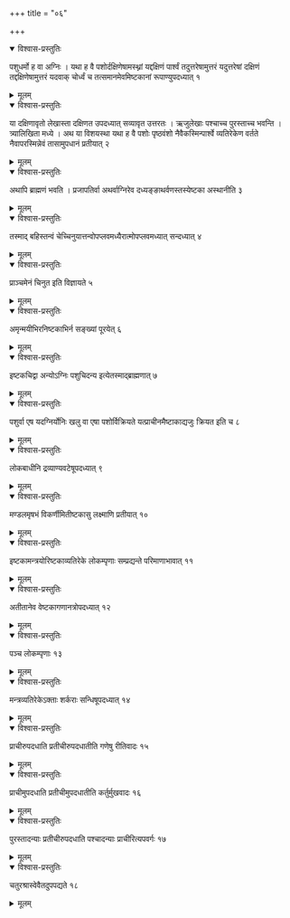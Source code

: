+++
title = "०६"

+++


<details open><summary>विश्वास-प्रस्तुतिः</summary>

पशुधर्मो ह वा अग्निः । यथा ह वै पशोर्दक्षिणेषामस्थ्नां यद्दक्षिणं पार्श्वं तदुत्तरेषामुत्तरं यदुत्तरेषां दक्षिणं तद्दक्षिणेषामुत्तरं यदवाक् चोर्ध्वं च तत्समानमेवमिष्टकानां रूपाण्युपदध्यात् १
</details>

<details><summary>मूलम्</summary>

पशुधर्मो ह वा अग्निः । यथा ह वै पशोर्दक्षिणेषामस्थ्नां यद्दक्षिणं पार्श्वं तदुत्तरेषामुत्तरं यदुत्तरेषां दक्षिणं तद्दक्षिणेषामुत्तरं यदवाक् चोर्ध्वं च तत्समानमेवमिष्टकानां रूपाण्युपदध्यात् १
</details>


<details open><summary>विश्वास-प्रस्तुतिः</summary>

या दक्षिणावृतो लेखास्ता दक्षिणत उपदध्यात् सव्यावृत उत्तरतः । ऋजुलेखाः पश्चाच्च पुरस्ताच्च भवन्ति । त्र्यालिखिता मध्ये । अथ या विशयस्था यथा ह वै पशोः पृष्ठवंशो नैवैकस्मिन्पार्श्वे व्यतिरेकेण वर्तते नैवापरस्मिन्नेवं तासामुपधानं प्रतीयात् २
</details>

<details><summary>मूलम्</summary>

या दक्षिणावृतो लेखास्ता दक्षिणत उपदध्यात् सव्यावृत उत्तरतः । ऋजुलेखाः पश्चाच्च पुरस्ताच्च भवन्ति । त्र्यालिखिता मध्ये । अथ या विशयस्था यथा ह वै पशोः पृष्ठवंशो नैवैकस्मिन्पार्श्वे व्यतिरेकेण वर्तते नैवापरस्मिन्नेवं तासामुपधानं प्रतीयात् २
</details>


<details open><summary>विश्वास-प्रस्तुतिः</summary>

अथापि ब्राह्मणं भवति । प्रजापतिर्वा अथर्वाग्निरेव दध्यङ्ङाथर्वणस्तस्येष्टका अस्थानीति ३
</details>

<details><summary>मूलम्</summary>

अथापि ब्राह्मणं भवति । प्रजापतिर्वा अथर्वाग्निरेव दध्यङ्ङाथर्वणस्तस्येष्टका अस्थानीति ३
</details>


<details open><summary>विश्वास-प्रस्तुतिः</summary>

तस्माद् बहिस्तन्वं चेच्चिनुयात्तन्वोपप्लवमध्यैरात्मोपप्लवमध्यात् सन्दध्यात् ४
</details>

<details><summary>मूलम्</summary>

तस्माद् बहिस्तन्वं चेच्चिनुयात्तन्वोपप्लवमध्यैरात्मोपप्लवमध्यात् सन्दध्यात् ४
</details>


<details open><summary>विश्वास-प्रस्तुतिः</summary>

प्राञ्चमेनं चिनुत इति विज्ञायते ५
</details>

<details><summary>मूलम्</summary>

प्राञ्चमेनं चिनुत इति विज्ञायते ५
</details>


<details open><summary>विश्वास-प्रस्तुतिः</summary>

अमृन्मयीभिरनिष्टकाभिर्न सङ्ख्यां पूरयेत् ६
</details>

<details><summary>मूलम्</summary>

अमृन्मयीभिरनिष्टकाभिर्न सङ्ख्यां पूरयेत् ६
</details>


<details open><summary>विश्वास-प्रस्तुतिः</summary>

इष्टकचिद्वा अन्योऽग्निः पशुचिदन्य इत्येतस्माद्ब्राह्मणात् ७
</details>

<details><summary>मूलम्</summary>

इष्टकचिद्वा अन्योऽग्निः पशुचिदन्य इत्येतस्माद्ब्राह्मणात् ७
</details>


<details open><summary>विश्वास-प्रस्तुतिः</summary>

पशुर्वा एष यदग्निर्योनिः खलु वा एषा पशोर्विक्रियते यत्प्राचीनमैष्टाकाद्यजुः क्रियत इति च ८
</details>

<details><summary>मूलम्</summary>

पशुर्वा एष यदग्निर्योनिः खलु वा एषा पशोर्विक्रियते यत्प्राचीनमैष्टाकाद्यजुः क्रियत इति च ८
</details>


<details open><summary>विश्वास-प्रस्तुतिः</summary>

लोकबाधीनि द्रव्याण्यवटेषूपदध्यात् ९
</details>

<details><summary>मूलम्</summary>

लोकबाधीनि द्रव्याण्यवटेषूपदध्यात् ९
</details>


<details open><summary>विश्वास-प्रस्तुतिः</summary>

मण्डलमृषभं विकर्णीमितीष्टकासु लक्ष्माणि प्रतीयात् १०
</details>

<details><summary>मूलम्</summary>

मण्डलमृषभं विकर्णीमितीष्टकासु लक्ष्माणि प्रतीयात् १०
</details>


<details open><summary>विश्वास-प्रस्तुतिः</summary>

इष्टकामन्त्रयोरिष्टकाव्यतिरेके लोकम्पृणाः सम्प्रद्यन्ते परिमाणाभावात् ११
</details>

<details><summary>मूलम्</summary>

इष्टकामन्त्रयोरिष्टकाव्यतिरेके लोकम्पृणाः सम्प्रद्यन्ते परिमाणाभावात् ११
</details>


<details open><summary>विश्वास-प्रस्तुतिः</summary>

अतीतानेव वेष्टकागणानत्रोपदध्यात् १२
</details>

<details><summary>मूलम्</summary>

अतीतानेव वेष्टकागणानत्रोपदध्यात् १२
</details>


<details open><summary>विश्वास-प्रस्तुतिः</summary>

पञ्च लोकम्पृणाः १३
</details>

<details><summary>मूलम्</summary>

पञ्च लोकम्पृणाः १३
</details>


<details open><summary>विश्वास-प्रस्तुतिः</summary>

मन्त्रव्यतिरेकेऽक्ताः शर्कराः सन्धिषूपदध्यात् १४
</details>

<details><summary>मूलम्</summary>

मन्त्रव्यतिरेकेऽक्ताः शर्कराः सन्धिषूपदध्यात् १४
</details>


<details open><summary>विश्वास-प्रस्तुतिः</summary>

प्राचीरुपदधाति प्रतीचीरुपदधातीति गणेषु रीतिवादः १५
</details>

<details><summary>मूलम्</summary>

प्राचीरुपदधाति प्रतीचीरुपदधातीति गणेषु रीतिवादः १५
</details>


<details open><summary>विश्वास-प्रस्तुतिः</summary>

प्राचीमुपदधाति प्रतीचीमुपदधातीति कर्तुर्मुखवादः १६
</details>

<details><summary>मूलम्</summary>

प्राचीमुपदधाति प्रतीचीमुपदधातीति कर्तुर्मुखवादः १६
</details>


<details open><summary>विश्वास-प्रस्तुतिः</summary>

पुरस्तादन्याः प्रतीचीरुपदधाति पश्चादन्याः प्राचीरित्यपवर्गः १७
</details>

<details><summary>मूलम्</summary>

पुरस्तादन्याः प्रतीचीरुपदधाति पश्चादन्याः प्राचीरित्यपवर्गः १७
</details>


<details open><summary>विश्वास-प्रस्तुतिः</summary>

चतुरश्रास्वेवैतदुपपद्यते १८
</details>

<details><summary>मूलम्</summary>

चतुरश्रास्वेवैतदुपपद्यते १८
</details>
